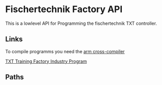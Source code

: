 # Fischertechnik Factory API

This is a lowlevel API for Programming the fischertechnik TXT controller.

## Links

To compile programms you need the [arm cross-compiler](https://releases.linaro.org/components/toolchain/binaries/7.2-2017.11/arm-linux-gnueabihf/gcc-linaro-7.2.1-2017.11-i686-mingw32_arm-linux-gnueabihf.tar.xz)

[TXT Training Factory Industry Program](https://github.com/fischertechnik/txt_training_factory)

## Paths